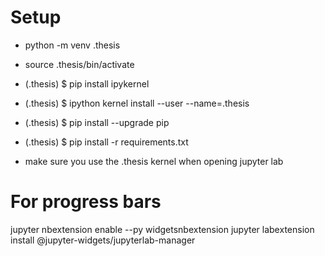 # Setup
* python -m venv .thesis 
* source .thesis/bin/activate
* (.thesis) $ pip install ipykernel
* (.thesis) $ ipython kernel install --user --name=.thesis
* (.thesis) $ pip install --upgrade pip
* (.thesis) $ pip install -r requirements.txt

* make sure you use the .thesis kernel when opening jupyter lab


# For progress bars
jupyter nbextension enable --py widgetsnbextension
jupyter labextension install @jupyter-widgets/jupyterlab-manager

